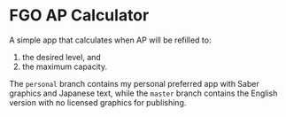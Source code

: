 # FGO AP Calculator

A simple app that calculates when AP will be refilled to:

1. the desired level, and 
2. the maximum capacity.

The `personal` branch contains my personal preferred app with Saber graphics and
Japanese text, while the `master` branch contains the English version with no
licensed graphics for publishing.

